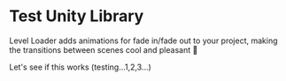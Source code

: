 # Test Unity Library
Level Loader adds animations for fade in/fade out to your project, making the transitions between scenes cool and pleasant 💜

Let's see if this works (testing...1,2,3...)